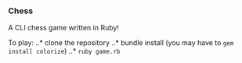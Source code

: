 ### Chess

A CLI chess game written in Ruby!

To play:
..* clone the repository
..* bundle install (you may have to ```gem install colorize```)
..* ```ruby game.rb```
